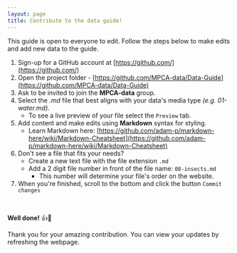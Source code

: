 ```yaml
---
layout: page
title: Contribute to the data guide!
---
```


<p class="message">
This guide is open to everyone to edit. Follow the steps below to make edits and add new data to the guide.
 </p>
  
1. Sign-up for a GitHub account at [https://github.com/](https://github.com/)  
1. Open the project folder - [https://github.com/MPCA-data/Data-Guide](https://github.com/MPCA-data/Data-Guide)
1. Ask to be invited to join the __MPCA-data__ group.
1. Select the _.md_ file that best aligns with your data's media type _(e.g. 01-water.md)_.
    - To see a live preview of your file select the `Preview` tab.
1. Add content and make edits using __Markdown__ syntax for styling.
    - Learn Markdown here: [https://github.com/adam-p/markdown-here/wiki/Markdown-Cheatsheet](https://github.com/adam-p/markdown-here/wiki/Markdown-Cheatsheet)
1. Don't see a file that fits your needs? 
    - Create a new text file with the file extension `.md`
    - Add a 2 digit file number in front of the file name: `08-insects.md`
        - This number will determine your file's order on the website.
1. When you're finished, scroll to the bottom and click the button `Commit changes`

<br>

__Well done!__ :+1::rocket:

Thank you for your amazing contribution. You can view your updates by refreshing the webpage.
